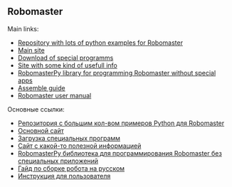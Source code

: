 ## Robomaster
Main links: 
- <a href='https://github.com/ROBOMASTER-S1/ROBOMASTER-S1-Python-Examples'>Repository with lots of python examples for Robomaster</a>
- <a href='https://www.dji.com/ru/robomaster-s1'>Main site</a>
- <a href='https://www.dji.com/ru/robomaster-s1/downloads'>Download of special programms</a>
- <a href='https://robomaster-dev.readthedocs.io/en/latest/'>Site with some kind of usefull info</a>
- <a href='https://robomasterpy.nanmu.me/en/latest/'>RobomasterPy library for programming Robomaster without special apps</a>
- <a href='https://github.com/collabnix/robomaster'>Assemble guide</a>
- <a href='https://dl.djicdn.com/downloads/robomaster-s1/20200324/RoboMaster_S1_User_Manual_v1.8_EN.pdf'>Robomaster user manual</a>

Основные ссылки:
- <a href='https://github.com/ROBOMASTER-S1/ROBOMASTER-S1-Python-Examples'>Репозитория с большим кол-вом примеров Python для Robomaster</a>
- <a href='https://www.dji.com/ru/robomaster-s1'>Основной сайт</a>
- <a href='https://www.dji.com/ru/robomaster-s1/downloads'>Загрузка специальных программ</a>
- <a href='https://robomaster-dev.readthedocs.io/en/latest/'>Сайт с какой-то полезной информацией</a>
- <a href='https://robomasterpy.nanmu.me/en/latest/'>RobomasterPy библиотека для программирования Robomaster без специальных приложений</a>
- <a href='https://github.com/StEugen/robomaster-in-ULSPU'>Гайд по сборке робота на русском</a>
- <a href='https://dl.djicdn.com/downloads/robomaster-s1/20200324/RoboMaster_S1_User_Manual_v1.8_EN.pdf'>Инструкция для пользователя</a>